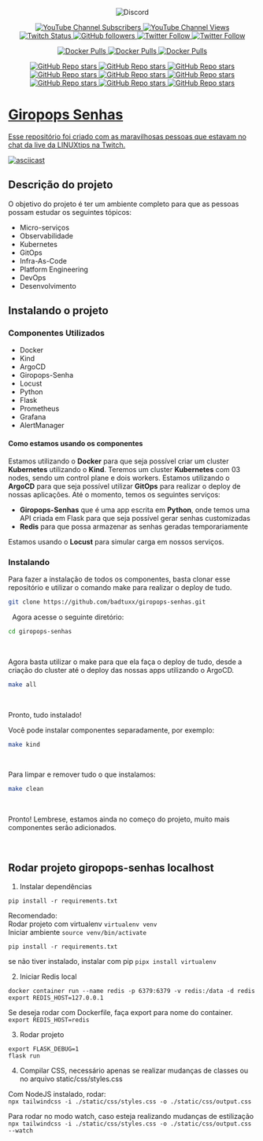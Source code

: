 <p align="center">
<img alt="Discord" src="https://img.shields.io/discord/769953234965889026?label=Pessoas%20no%20Discord&style=plastic">
</p>

<p align="center">
  <a href="http://youtube.com/linuxtips?sub_confirmation=1">
    <img alt="YouTube Channel Subscribers" src="https://img.shields.io/youtube/channel/subscribers/UCJnKVGmXRXrH49Tvrx5X0Sw?style=social">
  </a>
  <a href="http://youtube.com/linuxtips?sub_confirmation=1">
    <img alt="YouTube Channel Views" src="https://img.shields.io/youtube/channel/views/UCJnKVGmXRXrH49Tvrx5X0Sw?style=social">
  </a>
  <a href="http://twitch.tv/linuxtips?sub_confirmation=1">
    <img alt="Twitch Status" src="https://img.shields.io/twitch/status/linuxtips?style=social">
  </a>
  <a href="http://github.com/badtuxx">
    <img alt="GitHub followers" src="https://img.shields.io/github/followers/badtuxx?style=social">
  </a>
  <a href="http://twitter.com/badtux_">
    <img alt="Twitter Follow" src="https://img.shields.io/twitter/follow/badtux_?style=social">
  </a>
  <a href="http://twitter.com/linuxtipsbr">
    <img alt="Twitter Follow" src="https://img.shields.io/twitter/follow/LINUXtipsBR?style=social">
  </a>
</p>

<p align="center">
  <a href="https://hub.docker.com/r/linuxtips/alertmanager_alpine">
    <img alt="Docker Pulls" src="https://img.shields.io/docker/pulls/linuxtips/alertmanager_alpine?label=alertmanager_alpine%20image%20pulls&style=plastic">
  </a>
  <a href="https://hub.docker.com/r/linuxtips/prometheus_alpine">
    <img alt="Docker Pulls" src="https://img.shields.io/docker/pulls/linuxtips/prometheus_alpine?label=prometheus_alpine%20image%20pulls&style=plastic">
  </a>
  <a href="https://hub.docker.com/r/linuxtips/node-exporter_alpine">
    <img alt="Docker Pulls" src="https://img.shields.io/docker/pulls/linuxtips/node-exporter_alpine?label=node-exporter_alpine%20image%20pulls&style=plastic">
  </a>
</p>

<p align="center">
  <a href="https://github.com/badtuxx/DescomplicandoKubernetes">
    <img alt="GitHub Repo stars" src="https://img.shields.io/github/stars/badtuxx/descomplicandokubernetes?label=Descomplicando%20Kubernetes&style=social">
  </a>
  <a href="https://github.com/badtuxx/descomplicandoDocker">
    <img alt="GitHub Repo stars" src="https://img.shields.io/github/stars/badtuxx/descomplicandoDocker?label=Descomplicando%20Docker&style=social">
  </a>
  <a href="https://github.com/badtuxx/descomplicandoPrometheus">
    <img alt="GitHub Repo stars" src="https://img.shields.io/github/stars/badtuxx/descomplicandoPrometheus?label=Descomplicando%20Prometheus&style=social">
  </a>
  <a href="https://github.com/badtuxx/CertifiedContainersExpert">
    <img alt="GitHub Repo stars" src="https://img.shields.io/github/stars/badtuxx/CertifiedContainersExpert?label=CertifiedContainersExpert&style=social">
  </a>
  <a href="https://github.com/badtuxx/DescomplicandoGit">
    <img alt="GitHub Repo stars" src="https://img.shields.io/github/stars/badtuxx/DescomplicandoGit?label=Descomplicando%20Git&style=social">
  </a>
  <a href="https://github.com/badtuxx/DescomplicandoArgoCD">
    <img alt="GitHub Repo stars" src="https://img.shields.io/github/stars/badtuxx/DescomplicandoArgoCD?label=Descomplicando%20ArgoCD&style=social">
  </a>
  <a href="https://github.com/badtuxx/Giropops-Monitoring">
    <img alt="GitHub Repo stars" src="https://img.shields.io/github/stars/badtuxx/Giropops-Monitoring?label=Giropops%20Monitoring&style=social">
  </a>
  <a href="https://github.com/badtuxx/DescomplicandoHelm">
    <img alt="GitHub Repo stars" src="https://img.shields.io/github/stars/badtuxx/DescomplicandoHelm?label=Descomplicando%20Helm&style=social">
  </a>
                <a href="https://github.com/badtuxx/convencendo-seu-chefe">
    <img alt="GitHub Repo stars" src="https://img.shields.io/github/stars/badtuxx/convencendo-seu-chefe?label=convencendo-seu-chefe&style=social">
</p>

# Giropops Senhas

Esse repositório foi criado com as maravilhosas pessoas que estavam no chat da live da LINUXtips na Twitch.

[![asciicast](https://asciinema.org/a/j1rIYp1VxWMV9P4dTaJtpm0Ei.svg)](https://asciinema.org/a/j1rIYp1VxWMV9P4dTaJtpm0Ei)

## Descrição do projeto

O objetivo do projeto é ter um ambiente completo para que as pessoas possam estudar os seguintes tópicos:

- Micro-serviços
- Observabilidade
- Kubernetes
- GitOps
- Infra-As-Code
- Platform Engineering
- DevOps
- Desenvolvimento

## Instalando o projeto

### Componentes Utilizados

- Docker
- Kind
- ArgoCD
- Giropops-Senha
- Locust
- Python
- Flask
- Prometheus
- Grafana
- AlertManager

#### Como estamos usando os componentes

Estamos utilizando o **Docker** para que seja possível criar um cluster **Kubernetes** utilizando o **Kind**. Teremos um cluster **Kubernetes** com 03 nodes, sendo um control plane e dois workers.
Estamos utilizando o **ArgoCD** para que seja possível utilizar **GitOps** para realizar o deploy de nossas aplicações.
Até o momento, temos os seguintes serviços:

- **Giropops-Senhas** que é uma app escrita em **Python**, onde temos uma API criada em Flask para que seja possível gerar senhas customizadas
- **Redis** para que possa armazenar as senhas geradas temporariamente

Estamos usando o **Locust** para simular carga em nossos serviços.

### Instalando

Para fazer a instalação de todos os componentes, basta clonar esse repositório e utilizar o comando make para realizar o deploy de tudo.

```bash
git clone https://github.com/badtuxx/giropops-senhas.git
```

&nbsp;
Agora acesse o seguinte diretório:

```bash
cd giropops-senhas
```

&nbsp;

Agora basta utilizar o make para que ela faça o deploy de tudo, desde a criação do cluster até o deploy das nossas apps utilizando o ArgoCD.

```bash
make all
```
&nbsp;

Pronto, tudo instalado!

Você pode instalar componentes separadamente, por exemplo:

```bash
make kind
```

&nbsp;

Para limpar e remover tudo o que instalamos:

```bash
make clean
```
&nbsp;

Pronto!
Lembrese, estamos ainda no começo do projeto, muito mais componentes serão adicionados.

&nbsp;

## Rodar projeto giropops-senhas localhost

1. Instalar dependências

`pip install -r requirements.txt`

Recomendado:\
Rodar projeto com virtualenv `virtualenv venv`\
Iniciar ambiente `source venv/bin/activate`

`pip install -r requirements.txt`

se não tiver instalado, instalar com pip `pipx install virtualenv`

2. Iniciar Redis local

`docker container run --name redis -p 6379:6379 -v redis:/data -d redis`\
`export REDIS_HOST=127.0.0.1`

Se deseja rodar com Dockerfile, faça export para nome do container.\
`export REDIS_HOST=redis`

3. Rodar projeto

`export FLASK_DEBUG=1`\
`flask run`

4. Compilar CSS, necessário apenas se realizar mudanças de classes ou no arquivo static/css/styles.css

Com NodeJS instalado, rodar:\
`npx tailwindcss -i ./static/css/styles.css -o ./static/css/output.css`

Para rodar no modo watch, caso esteja realizando mudanças de estilização\
`npx tailwindcss -i ./static/css/styles.css -o ./static/css/output.css --watch`

